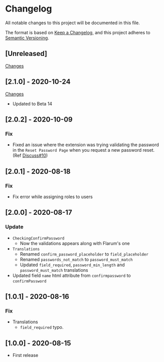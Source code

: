 # Changelog

All notable changes to this project will be documented in this file.

The format is based on [Keep a Changelog](https://keepachangelog.com/en/1.0.0/),
and this project adheres to [Semantic Versioning](https://semver.org/spec/v2.0.0.html).

## [Unreleased]

[Changes](https://github.com/Nearata/flarum-ext-signup-confirm-password/compare/v2.1.0...master)

## [2.1.0] - 2020-10-24

[Changes](https://github.com/Nearata/flarum-ext-signup-confirm-password/compare/v2.0.2...v2.1.0)

- Updated to Beta 14

## [2.0.2] - 2020-10-09

### Fix

- Fixed an issue where the extension was trying validating the password in the `Reset Password Page` when you request a new password reset. (Ref [Discuss#10](https://discuss.flarum.org/d/24689-sign-up-confirm-password/10))

## [2.0.1] - 2020-08-18

### Fix

- Fix error while assigning roles to users

## [2.0.0] - 2020-08-17

### Update

- `CheckingConfirmPassword`
  - Now the validations appears along with Flarum's one
- `Translations`
  - Renamed `confirm_password_placeholder` to `field_placeholder`
  - Renamed `passwords_not_match` to `password_must_match`
  - Updated `field_required`, `password_min_length` and `password_must_match` translations
- Updated field `name` html attribute from `confirmpassword` to `confirmPassword`

## [1.0.1] - 2020-08-16

### Fix

- Translations
  - `field_required` typo.

## [1.0.0] - 2020-08-15

- First release
